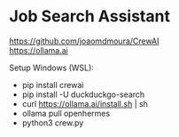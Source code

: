 # Job Search Assistant


https://github.com/joaomdmoura/CrewAI <br>
https://ollama.ai


Setup Windows (WSL):
- pip install crewai
- pip install -U duckduckgo-search
- curl https://ollama.ai/install.sh | sh
- ollama pull openhermes
- python3 crew.py